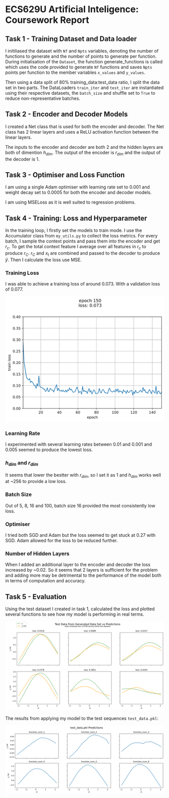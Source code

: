 # ECS629U Artificial Inteligence: Coursework  Report

## Task 1 - **Training Dataset and Data loader**

I initiliased the dataset with `Nf` and `Npts` variables, denoting the number of functions to generate and the number of points to generate per function. During initialisation of the `Dataset`, the function generate_functions is called which uses the code provided to generate `Nf` functions and saves `Npts` points per function to the member variables `x_values` and `y_values`.

Then using a data split of 80% training_data:test_data ratio, I split the data set in two parts. The DataLoaders `train_iter` and `test_iter` are instantiated using their respective datasets, the `batch_size` and shuffle set to `True` to reduce non-representative batches.

## Task 2 - **Encoder and Decoder Models**

I created a Net class that is used for both the encoder and decoder. The Net class has 2 linear layers and uses a ReLU activation function between the linear layers.

The inputs to the encoder and decoder are both 2 and the hidden layers are both of dimention $h_{dim}$. The output of the encoder is $r_{dim}$ and the output of the decoder is 1.

## Task 3 - **Optimiser and Loss Function**

I am using a single Adam optimiser with learning rate set to 0.001 and weight decay set to 0.0005 for both the encoder and decoder models.

I am using MSELoss as it is well suited to regression problems.

## Task 4 - **Training: Loss and Hyperparameter**

In the training loop, I firstly set the models to train mode. I use the Accumulator class from `my_utils.py` to collect the loss metrics. For every batch, I sample the context points and pass them into the encoder and get $r_c$. To get the total context feature I average over all features in $r_c$ to produce $r_C$. $r_C$ and $x_t$ are combined and passed to the decoder to produce $\hat{y}$. Then I calculate the loss use MSE.

### Training Loss

I was able to achieve a training loss of around 0.073. With a validation loss of 0.077.

![ECS629U%20Artificial%20Inteligence%20Coursework%20Report%207d21f815ed18419b8bc505833284677e/training_plot16.svg](ECS629U%20Artificial%20Inteligence%20Coursework%20Report%207d21f815ed18419b8bc505833284677e/training_plot16.svg)

### Learning Rate

I experimented with several learning rates between 0.01 and 0.001 and 0.005 seemed to produce the lowest loss.

### $h_{dim}$ and $r_{dim}$

It seems that lower the bestter with $r_{dim}$, so I set it as 1 and $h_{dim}$ works well at ~256  to provide a low loss.

### Batch Size

Out of 5, 8, 16 and 100, batch size 16 provided the most consistently low loss.

### Optimiser

I tried both SGD and Adam but the loss seemed to get stuck at 0.27 with SGD. Adam allowed for the loss to be reduced further.

### Number of Hidden Layers

When I added an additional layer to the encoder and decoder the loss increased by ~0.02. So it seems that 2 layers is sufficient for the problem and adding more may be detrimental to the performance of the model both in terms of computation and accuracy.

## Task 5 - Evaluation

Using the test dataset I created in task 1, calculated the loss and plotted several functions to see how my model is performing in real terms.

![ECS629U%20Artificial%20Inteligence%20Coursework%20Report%207d21f815ed18419b8bc505833284677e/validation_plot17.svg](ECS629U%20Artificial%20Inteligence%20Coursework%20Report%207d21f815ed18419b8bc505833284677e/validation_plot17.svg)

The results from applying my model to the test sequences `test_data.pkl`:

![ECS629U%20Artificial%20Inteligence%20Coursework%20Report%207d21f815ed18419b8bc505833284677e/test_plot.svg](ECS629U%20Artificial%20Inteligence%20Coursework%20Report%207d21f815ed18419b8bc505833284677e/test_plot.svg)
